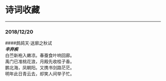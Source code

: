 
# 诗词收藏  
  
----  
### 2018/12/20  
####鹧鸪天·送廓之秋试  
***辛弃疾***  
白苎新袍入嫩凉。春蚕食叶响回廊。  
禹门已准桃花浪，月殿先收桂子香。  
鹏北海，凤朝阳。又携书剑路茫茫。  
明年此日青云去，却笑人间举子忙。  



